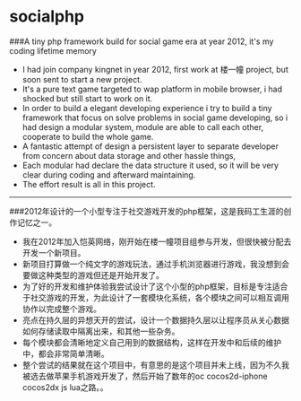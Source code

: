 # socialphp
###A tiny php framework build for social game era at year 2012, it's my coding lifetime memory

- I had join company kingnet in year 2012, first work at 楼一幢 project, but soon sent to start a new project.
- It's a pure text game targeted to wap platform in mobile browser, i had shocked but still start to work on it.
- In order to build a elegant developing experience i try to build a tiny framework that focus on solve problems in social game developing, so i had design a modular system, module are able to call each other, cooperate to build the whole game.
- A fantastic attempt of design a persistent layer to separate developer from concern about data storage and other hassle things, 
- Each modular had declare the data structure it used, so it will be very clear during coding and afterward maintaining.
- The effort result is all in this project.

---

###2012年设计的一个小型专注于社交游戏开发的php框架，这是我码工生涯的创作记忆之一。
- 我在2012年加入恺英网络，刚开始在楼一幢项目组参与开发，但很快被分配去开发一个新项目。
- 新项目打算做一个纯文字的游戏玩法，通过手机浏览器进行游戏，我没想到会要做这种类型的游戏但还是开始开发了。
- 为了好的开发和维护体验我尝试设计了这个小型的php框架，目标是专注适合于社交游戏的开发，为此设计了一套模块化系统，各个模块之间可以相互调用协作以完成整个游戏。
- 亮点在持久层的异想天开的尝试，设计一个数据持久层以让程序员从关心数据如何存储读取中隔离出来，和其他一些杂务。
- 每个模块都会清晰地定义自己用到的数据结构，这样在开发中和后续的维护中，都会非常简单清晰。
- 整个尝试的结果就在这个项目中，有意思的是这个项目并未上线，因为不久我被选去做苹果手机游戏开发了，然后开始了数年的oc cocos2d-iphone cocos2dx js lua之路。。